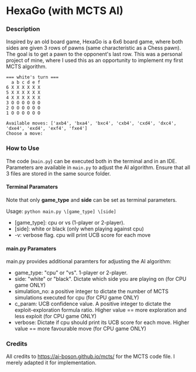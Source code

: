 # HexaGo (with MCTS AI)

### Description ###
Inspired by an old board game, HexaGo is a 6x6 board game, where both sides are given 3 rows of pawns (same characteristic as a Chess pawn). The goal is to get a pawn to the opponent's last row. This was a personal project of mine, where I used this as an opportunity to implement my first MCTS algorithm.

```
=== white's turn ===
  a b c d e f
6 X X X X X X
5 X X X X X X
4 X X X X X X
3 O O O O O O
2 O O O O O O
1 O O O O O O

Available moves: ['axb4', 'bxa4', 'bxc4', 'cxb4', 'cxd4', 'dxc4', 'dxe4', 'exd4', 'exf4', 'fxe4']
Choose a move: 
```

### How to Use ###
The code (`main.py`) can be executed both in the terminal and in an IDE. Parameters are available in `main.py` to adjust the AI algorithm. Ensure that all 3 files are stored in the same source folder.

#### Terminal Paramaters ####
Note that only **game_type** and **side** can be set as terminal parameters.

Usage: `python main.py \[game_type] \[side]`
- \[game_type]: cpu or vs (1-player or 2-player).
- \[side]: white or black (only when playing against cpu)
- -v: verbose flag. cpu will print UCB score for each move

#### main.py Paramaters ####
main.py provides additional paramters for adjusting the AI algorithm:
- game_type: "cpu" or "vs". 1-player or 2-player.
- side: "white" or "black". Dictate which side you are playing on (for CPU game ONLY)
- simulation_no: a positive integer to dictate the number of MCTS simulations executed for cpu (for CPU game ONLY)
- c_param: UCB confidence value. A positive integer to dictate the exploit-exploration formula ratio. Higher value == more exploration and less exploit (for CPU game ONLY)
- verbose: Dictate if cpu should print its UCB score for each move. Higher value == more favourable move (for CPU game ONLY)

### Credits ###
All credits to https://ai-boson.github.io/mcts/ for the MCTS code file. I merely adapted it for implementation.
